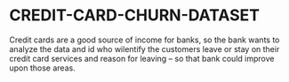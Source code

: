 # CREDIT-CARD-CHURN-DATASET
Credit cards are a good source of income for banks, so the bank wants to analyze the data and id who wilentify the customers leave or stay on their credit card services and reason for leaving – so that bank could improve upon those areas.
